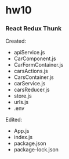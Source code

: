 # hw10

### React Redux Thunk

Created:
- apiService.js
- CarComponent.js
- CarFormContainer.js
- carsActions.js
- CarsContainer.js
- carService.js
- carsReducer.js
- store.js
- urls.js
- .env

Edited:
- App.js
- index.js
- package.json
- package-lock.json
